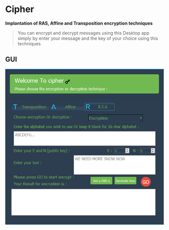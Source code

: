 # Cipher

**Implantation of RAS, Affine and Transposition encryption techniques**
>You can encrypt and decrypt messages using this Desktop app 
simply by enter your message and the key of your choice using this techniques 

## GUI

![GUI](https://raw.githubusercontent.com/abanobmossad/Cipher/master/icons/main.PNG)
